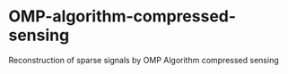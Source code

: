 # OMP-algorithm-compressed-sensing
Reconstruction of sparse signals by OMP Algorithm compressed sensing 
